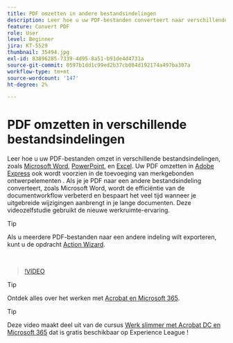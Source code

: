 ```yaml
---
title: PDF omzetten in andere bestandsindelingen
description: Leer hoe u uw PDF-bestanden converteert naar verschillende bestandsindelingen, zoals Microsoft Word, Excel of PowerPoint
feature: Convert PDF
role: User
level: Beginner
jira: KT-5529
thumbnail: 35494.jpg
exl-id: 83896285-7339-4d95-8a51-b91de4d4731a
source-git-commit: 0597b1dd1c99ed2b37cb084d192174a497ba307a
workflow-type: tm+mt
source-wordcount: '147'
ht-degree: 2%

---
```


# PDF omzetten in verschillende bestandsindelingen

Leer hoe u uw PDF-bestanden omzet in verschillende bestandsindelingen, zoals [Microsoft Word](https://www.adobe.com/nl/acrobat/online/pdf-to-word.html), [PowerPoint](https://www.adobe.com/nl/acrobat/online/pdf-to-ppt.html), en [Excel](https://www.adobe.com/nl/acrobat/online/pdf-to-excel.html). Uw PDF omzetten in [Adobe Express](https://express.adobe.com) ook wordt voorzien in de toevoeging van merkgebonden ontwerpelementen . Als je je PDF naar een andere bestandsindeling converteert, zoals Microsoft Word, wordt de efficiëntie van de documentworkflow verbeterd en bespaart het veel tijd wanneer je uitgebreide wijzigingen aanbrengt in je lange documenten. Deze videozelfstudie gebruikt de nieuwe werkruimte-ervaring.

>[!TIP]
>
>Als u meerdere PDF-bestanden naar een andere indeling wilt exporteren, kunt u de opdracht [Action Wizard](../advanced-tasks/action.md).

<br>

>[!VIDEO](https://video.tv.adobe.com/v/35494?quality=12&learn=on&hidetitle=true)

>[!TIP]
>
>Ontdek alles over het werken met [Acrobat en Microsoft 365](../integrate/integrate-overview.md).

>[!TIP]
>
>Deze video maakt deel uit van de cursus [Werk slimmer met Acrobat DC en Microsoft 365](https://experienceleague.adobe.com/?recommended=Acrobat-U-1-2021.microsoft365) dat is gratis beschikbaar op Experience League !
